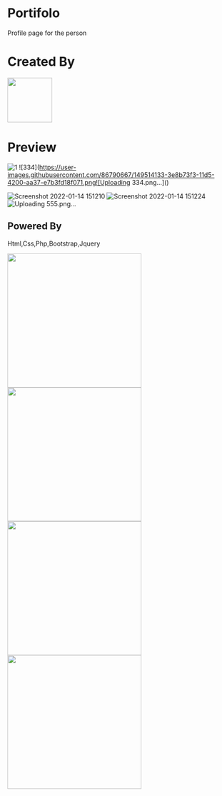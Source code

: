 # Portifolo
Profile page for the person
# Created By
  <a href="http://afak.epizy.com/"><img src="https://user-images.githubusercontent.com/86790667/149276936-63d106e1-c37d-469a-a4cb-0b799ed8fae7.png" width="100px" /></a>
  
 # Preview
 
![1](https://user-images.githubusercontent.com/86790667/149514078-1692d620-d8c8-4afc-afe0-7519b447383a.png)
![334](https://user-images.githubusercontent.com/86790667/149514133-3e8b73f3-11d5-4200-aa37-e7b3fd18f071.png![Uploading 334.png…]()

![Screenshot 2022-01-14 151210](https://user-images.githubusercontent.com/86790667/149514396-f3d4a3b1-ef47-4481-bd29-9f19d55db13e.png)
![Screenshot 2022-01-14 151224](https://user-images.githubusercontent.com/86790667/149514331-87cac2fe-414e-46c8-a062-b4f0bdc3c25f.png)
![Uploading 555.png…]()

 
 ## **Powered By**
<p>Html,Css,Php,Bootstrap,Jquery
</p>
<img src="https://www.bycmedia.com/blog/images/upload/3739152102020.png![Screenshot 2022-01-14 151210](https://user-images.githubusercontent.com/86790667/149514228-498689b3-4616-4d6f-ab3c-f91829972ede.png)
" width="300" />
<img src="https://upload.wikimedia.org/wikipedia/commons/thumb/6/61/HTML5_logo_and_wordmark.svg/1200px-HTML5_logo_and_wordmark.svg.png" width="300" />
<img src="https://upload.wikimedia.org/wikipedia/commons/thumb/d/d5/CSS3_logo_and_wordmark.svg/640px-CSS3_logo_and_wordmark.svg.png" width="300" />
<img src="https://okankaradag.com/wp-content/uploads/2020/05/jquery-logo-vector-download.jpg![Uploading Screenshot 2022-01-14 151224.png…]()
![555](https://user-images.githubusercontent.com/86790667/149514337-3a91b034-0454-48d1-932a-71442da51ab2.png)
" width="300" />

